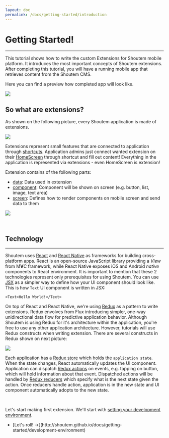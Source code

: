 ```yaml
---
layout: doc
permalink: /docs/getting-started/introduction
---
```


# Getting Started!
<hr />
This tutorial shows how to write the custom Extensions for Shoutem mobile platform. It introduces the most important concepts of Shoutem extensions. After completing this tutorial, you will have a running mobile app that retrieves content from the Shoutem CMS.

Here you can find a preview how completed app will look like.

<p class="image">
<img src='http://shoutem.github.io/img/getting-started/restaurant-preview.png'/>
</p>

## So what are extensions?

As shown on the following picture, every Shoutem application is made of extensions.

<p class="image">
<img src='{{ site.baseUrl }}/img/getting-started/apps-are-made-of-extensions.png'/>
</p>

Extensions represent small features that are connected to application through [shortcuts](TODO). Application admins just connect wanted extension on their [HomeScreen](TODO) through shortcut and fill out content! Everything in the application is represented via extensions - even HomeScreen is extension!

Extension contains of the following parts:

- [data](TODO): Data used in extension
- [component](TODO): Component will be shown on screen (e.g. button, list, image, text area)
- [screen](TODO): Defines how to render components on mobile screen and send data to them

<p class="image">
<img src='http://shoutem.github.io/img/getting-started/extensions-consist-of.png'/>
</p>

<br />

## Technology

<hr />

Shoutem uses [React](TODO) and [React Native](TODO) as frameworks for building cross-platform apps. React is an open-source JavaScript library providing a *View* from M**V**C framework, while React Native exposes iOS and Android *native* components to React environment. It is important to mention that these 2 technologies represent only prerequisites for using Shoutem. You can use [JSX](TODO) as a simpler way to define how your UI component should look like. This is how  `Text` UI component is written in JSX:

```
<Text>Hello World!</Text>
```

On top of React and React Native, we\'re using [Redux](http://redux.js.org/) as a pattern to write extensions. Redux envolves from Flux introducing simpler, one-way unidirectional data flow for predictive application behavior. Although Shoutem is using Redux for it's architecture within the application, you\'re free to use any other application architecture. However, tutorials will use Redux constructs when writing extension. There are several constructs in Redux shown on next picture:

<p class="image">
<img src='http://shoutem.github.io/img/getting-started/redux.png'/>
</p>

Each application has a [Redux store](http://redux.js.org/docs/basics/Store.html) which holds the `application state`. When the state changes, React automatically updates the UI component. Application can dispatch [Redux actions](TODO) on events, e.g. tapping on button, which will hold information about that event. Dispatched actions will be handled by [Redux reducers](TODO) which specify what is the next state given the action. Once reducers handle action, application is in the new state and UI component automatically adopts to the new state.

<br />

Let\'s start making first extension. We\'ll start with [setting your development environment](http://shoutem.github.io/docs/getting-started/development-environment).

<nav>
  <ul class="pager">
    <li class="next">
      [Let's roll! <span aria-hidden="true">&rarr;</span>](http://shoutem.github.io/docs/getting-started/development-environment)
    </li>
  </ul>
</nav>